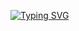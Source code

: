 [![Typing SVG](https://readme-typing-svg.herokuapp.com/?lines=First+line+of+text;Second+line+of+text)](https://git.io/typing-svg)

